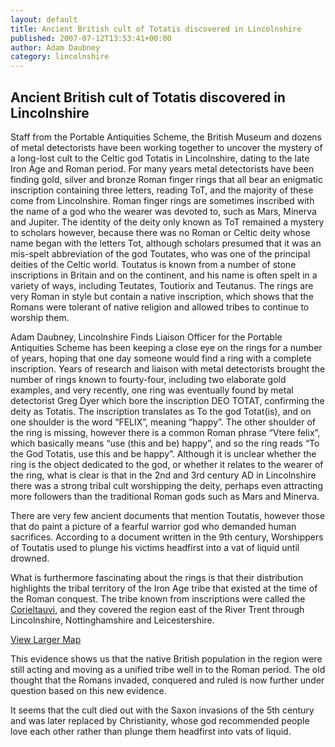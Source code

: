 ```yaml
---
layout: default
title: Ancient British cult of Totatis discovered in Lincolnshire
published: 2007-07-12T13:53:41+00:00
author: Adam Daubney
category: lincolnshire
---
```


Ancient British cult of Totatis discovered in Lincolnshire
----------------------------------------------------------

Staff from the Portable Antiquities Scheme, the British Museum and dozens of metal detectorists have been working together to uncover the mystery of a long-lost cult to the Celtic god Totatis in Lincolnshire, dating to the late Iron Age and Roman period. For many years metal detectorists have been finding gold, silver and bronze Roman finger rings that all bear an enigmatic inscription containing three letters, reading ToT, and the majority of these come from Lincolnshire. Roman finger rings are sometimes inscribed with the name of a god who the wearer was devoted to, such as Mars, Minerva and Jupiter. The identity of the deity only known as ToT remained a mystery to scholars however, because there was no Roman or Celtic deity whose name began with the letters Tot, although scholars presumed that it was an mis-spelt abbreviation of the god Toutates, who was one of the principal deities of the Celtic world. Toutatus is known from a number of stone inscriptions in Britain and on the continent, and his name is often spelt in a variety of ways, including Teutates, Toutiorix and Teutanus. The rings are very Roman in style but contain a native inscription, which shows that the Romans were tolerant of native religion and allowed tribes to continue to worship them.

Adam Daubney, Lincolnshire Finds Liaison Officer for the Portable Antiquities Scheme has been keeping a close eye on the rings for a number of years, hoping that one day someone would find a ring with a complete inscription. Years of research and liaison with metal detectorists brought the number of rings known to fourty-four, including two elaborate gold examples, and very recently, one ring was eventually found by metal detectorist Greg Dyer which bore the inscription DEO TOTAT, confirming the deity as Totatis. The inscription translates as To the god Totat(is), and on one shoulder is the word “FELIX”, meaning “happy”. The other shoulder of the ring is missing, however there is a common Roman phrase “Vtere felix”, which basically means “use (this and be) happy”, and so the ring reads “To the God Totatis, use this and be happy”. Although it is unclear whether the ring is the object dedicated to the god, or whether it relates to the wearer of the ring, what is clear is that in the 2nd and 3rd century AD in Lincolnshire there was a strong tribal cult worshipping the deity, perhaps even attracting more followers than the traditional Roman gods such as Mars and Minerva.

There are very few ancient documents that mention Toutatis, however those that do paint a picture of a fearful warrior god who demanded human sacrifices. According to a document written in the 9th century, Worshippers of Toutatis used to plunge his victims headfirst into a vat of liquid until drowned.

What is furthermore fascinating about the rings is that their distribution highlights the tribal territory of the Iron Age tribe that existed at the time of the Roman conquest. The tribe known from inscriptions were called the [Corieltauvi](https://finds.org.uk/ironagecoins/tribes/tribe/id/21/), and they covered the region east of the River Trent through Lincolnshire, Nottinghamshire and Leicestershire.

[View Larger Map](http://maps.google.co.uk/maps/ms?ie=UTF8&hl=en&msa=0&msid=116306886908374624744.000001131f2ea67503eff&om=1&ll=47.887408,12.045307&spn=12.150282,26.490439&source=embed)

This evidence shows us that the native British population in the region were still acting and moving as a unified tribe well in to the Roman period. The old thought that the Romans invaded, conquered and ruled is now further under question based on this new evidence.

It seems that the cult died out with the Saxon invasions of the 5th century and was later replaced by Christianity, whose god recommended people love each other rather than plunge them headfirst into vats of liquid.

                                     